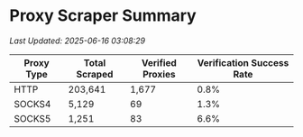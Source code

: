 # Proxy Scraper Summary

_Last Updated: 2025-06-16 03:08:29_

| Proxy Type | Total Scraped | Verified Proxies | Verification Success Rate |
|------------|--------------|------------------|--------------------------|
| HTTP | 203,641 | 1,677 | 0.8% |
| SOCKS4 | 5,129 | 69 | 1.3% |
| SOCKS5 | 1,251 | 83 | 6.6% |
